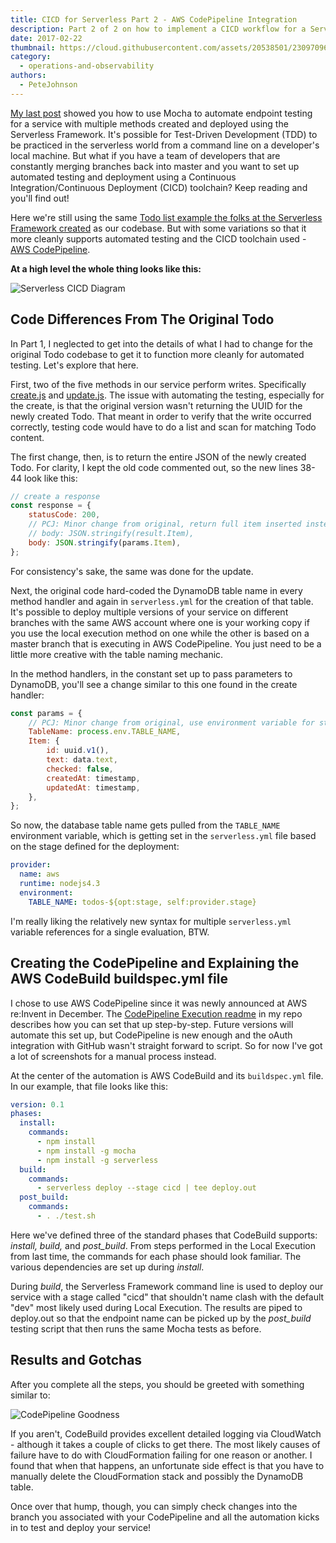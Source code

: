 ```yaml
---
title: CICD for Serverless Part 2 - AWS CodePipeline Integration
description: Part 2 of 2 on how to implement a CICD workflow for a Serverless project
date: 2017-02-22
thumbnail: https://cloud.githubusercontent.com/assets/20538501/23097096/d7ff7a34-f5f0-11e6-9416-6aefd5f3dbe0.png
category:
  - operations-and-observability
authors:
  - PeteJohnson
---
```

[My last post](https://serverless.com/blog/cicd-for-serverless-part-1/) showed you how to use Mocha to automate endpoint testing for a service with multiple methods created and deployed using the Serverless Framework. It's possible for Test-Driven Development (TDD) to be practiced in the serverless world from a command line on a developer's local machine. But what if you have a team of developers that are constantly merging branches back into master and you want to set up automated testing and deployment using a Continuous Integration/Continuous Deployment (CICD) toolchain? Keep reading and you'll find out!

Here we're still using the same [Todo list example the folks at the Serverless Framework created](https://github.com/serverless/examples) as our codebase. But with some variations so that it more cleanly supports automated testing and the CICD toolchain used - [AWS CodePipeline](https://aws.amazon.com/codepipeline/).

**At a high level the whole thing looks like this:**

![Serverless CICD Diagram](https://s3.amazonaws.com/analyzer.fmlnerd.com/img/ServerlessCICDmed.png)

## Code Differences From The Original Todo
In Part 1, I neglected to get into the details of what I had to change for the original Todo codebase to get it to function more cleanly for automated testing. Let's explore that here.

First, two of the five methods in our service perform writes.  Specifically [create.js](https://github.com/nerdguru/serverlessTodos/blob/master/src/todos/create.js) and [update.js](https://github.com/nerdguru/serverlessTodos/blob/master/src/todos/update.js). The issue with automating the testing, especially for the create, is that the original version wasn't returning the UUID for the newly created Todo. That meant in order to verify that the write occurred correctly, testing code would have to do a list and scan for matching Todo content.

The first change, then, is to return the entire JSON of the newly created Todo. For clarity, I kept the old code commented out, so the new lines 38-44 look like this:

```js
// create a response
const response = {
    statusCode: 200,
    // PCJ: Minor change from original, return full item inserted instead of empty result
    // body: JSON.stringify(result.Item),
    body: JSON.stringify(params.Item),
};
```

For consistency's sake, the same was done for the update.

Next, the original code hard-coded the DynamoDB table name in every method handler and again in `serverless.yml` for the creation of that table. It's possible to deploy multiple versions of your service on different branches with the same AWS account where one is your working copy if you use the local execution method on one while the other is based on a master branch that is executing in AWS CodePipeline. You just need to be a little more creative with the table naming mechanic.

In the method handlers, in the constant set up to pass parameters to DynamoDB, you'll see a change similar to this one found in the create handler:

```js
const params = {
    // PCJ: Minor change from original, use environment variable for stage sensitive table name
    TableName: process.env.TABLE_NAME,
    Item: {
        id: uuid.v1(),
        text: data.text,
        checked: false,
        createdAt: timestamp,
        updatedAt: timestamp,
    },
};
```

So now, the database table name gets pulled from the `TABLE_NAME` environment variable, which is getting set in the `serverless.yml` file based on the stage defined for the deployment:


```yml
provider:
  name: aws
  runtime: nodejs4.3
  environment:
    TABLE_NAME: todos-${opt:stage, self:provider.stage}
```

I'm really liking the relatively new syntax for multiple `serverless.yml` variable references for a single evaluation, BTW.

## Creating the CodePipeline and Explaining the AWS CodeBuild buildspec.yml file
I chose to use AWS CodePipeline since it was newly announced at AWS re:Invent in December. The [CodePipeline Execution readme](https://github.com/nerdguru/serverlessTodos/blob/master/docs/codePipeline.md) in my repo describes how you can set that up step-by-step. Future versions will automate this set up, but CodePipeline is new enough and the oAuth integration with GitHub wasn't straight forward to script. So for now I've got a lot of screenshots for a manual process instead.

At the center of the automation is AWS CodeBuild and its `buildspec.yml` file. In our example, that file looks like this:

```yml
version: 0.1
phases:
  install:
    commands:
      - npm install
      - npm install -g mocha
      - npm install -g serverless
  build:
    commands:
      - serverless deploy --stage cicd | tee deploy.out
  post_build:
    commands:
      - . ./test.sh
```

Here we've defined three of the standard phases that CodeBuild supports: *install, build,* and *post_build*. From steps performed in the Local Execution from last time, the commands for each phase should look familiar. The various dependencies are set up during *install*.

During *build*, the Serverless Framework command line is used to deploy our service with a stage called "cicd" that shouldn't name clash with the default "dev" most likely used during Local Execution. The results are piped to deploy.out so that the endpoint name can be picked up by the *post_build* testing script that then runs the same Mocha tests as before.

## Results and Gotchas

After you complete all the steps, you should be greeted with something similar to:

![CodePipeline Goodness](https://s3.amazonaws.com/analyzer.fmlnerd.com/img/completedPipeline.jpg)

If you aren't, CodeBuild provides excellent detailed logging via CloudWatch - although it takes a couple of clicks to get there. The most likely causes of failure have to do with CloudFormation failing for one reason or another. I found that when that happens, an unfortunate side effect is that you have to manually delete the CloudFormation stack and possibly the DynamoDB table.

Once over that hump, though, you can simply check changes into the branch you associated with your CodePipeline and all the automation kicks in to test and deploy your service!
